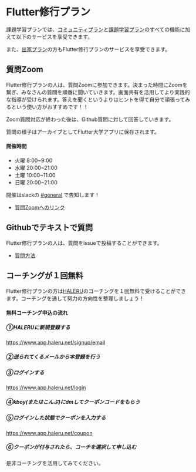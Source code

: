 # Flutter修行プラン

課題学習プランでは、[コミュニティプラン](community.md)と[課題学習プラン](learning.md)のすべての機能に加えて以下のサービスを享受できます。

また、[出家プラン](monk.md)の方もFlutter修行プランのサービスを享受できます。


## 質問Zoom

Flutter修行プランの人は、質問Zoomに参加できます。決まった時間にZoomを繋ぎ、みなさんの質問を順番に聞いていきます。画面共有を活用してより実践的な指導が受けられます。答えを聞くというよりはヒントを得て自分で頑張ってみるという使い方がおすすめです！！

Zoom質問対応が終わった後は、Github質問に対して回答していきます。

質問の様子はアーカイブとしてFlutter大学アプリに保存されます。

#### 開催時間
- 火曜 8:00~9:00
- 水曜 20:00~21:00
- 土曜 10:00~11:00
- 日曜 20:00~21:00

開催はslackの [#general](https://app.slack.com/client/T012UQWDRQC/C012NRTEMMH) で告知します！

- [質問Zoomへのリンク](https://flutteruniv.com/question_zoom)

## Githubでテキストで質問

Flutter修行プランの人は、質問をissueで投稿することができます。

- [質問方法](../how_to_github_question.md)

## コーチングが１回無料

Flutter修行プランの方は[HALERU](https://haleru.net)のコーチングを１回無料で受けることができます。コーチングを通して努力の方向性を整理しましょう！

#### 無料コーチング申込の流れ

##### ①HALERUに新規登録する
https://www.app.haleru.net/signup/email

##### ②送られてくるメールから本登録を行う

##### ③ログインする
https://www.app.haleru.net/login

##### ④kboy(またはこんぶ)にdmしてクーポンコードをもらう

##### ⑤ログインした状態でクーポンを入力する
https://www.app.haleru.net/coupon

##### ⑥クーポンが付与されたら、コーチを選択して申し込む

是非コーチングを活用してみてください。